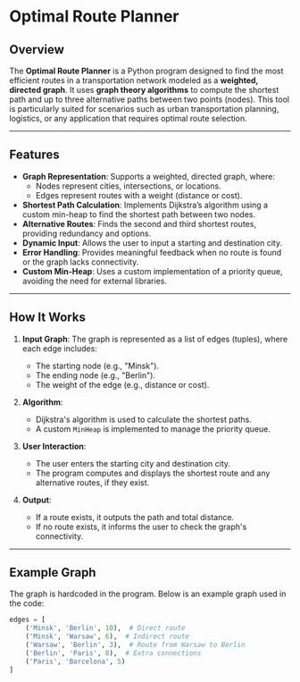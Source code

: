 # Optimal Route Planner

## Overview
The **Optimal Route Planner** is a Python program designed to find the most efficient routes in a transportation network modeled as a **weighted, directed graph**. It uses **graph theory algorithms** to compute the shortest path and up to three alternative paths between two points (nodes). This tool is particularly suited for scenarios such as urban transportation planning, logistics, or any application that requires optimal route selection.

---

## Features
- **Graph Representation**: Supports a weighted, directed graph, where:
  - Nodes represent cities, intersections, or locations.
  - Edges represent routes with a weight (distance or cost).
- **Shortest Path Calculation**: Implements Dijkstra’s algorithm using a custom min-heap to find the shortest path between two nodes.
- **Alternative Routes**: Finds the second and third shortest routes, providing redundancy and options.
- **Dynamic Input**: Allows the user to input a starting and destination city.
- **Error Handling**: Provides meaningful feedback when no route is found or the graph lacks connectivity.
- **Custom Min-Heap**: Uses a custom implementation of a priority queue, avoiding the need for external libraries.

---

## How It Works
1. **Input Graph**: The graph is represented as a list of edges (tuples), where each edge includes:
   - The starting node (e.g., "Minsk").
   - The ending node (e.g., "Berlin").
   - The weight of the edge (e.g., distance or cost).

2. **Algorithm**: 
   - Dijkstra's algorithm is used to calculate the shortest paths.
   - A custom `MinHeap` is implemented to manage the priority queue.

3. **User Interaction**: 
   - The user enters the starting city and destination city.
   - The program computes and displays the shortest route and any alternative routes, if they exist.

4. **Output**: 
   - If a route exists, it outputs the path and total distance.
   - If no route exists, it informs the user to check the graph's connectivity.

---

## Example Graph
The graph is hardcoded in the program. Below is an example graph used in the code:

```python
edges = [
    ('Minsk', 'Berlin', 10),  # Direct route
    ('Minsk', 'Warsaw', 6),  # Indirect route
    ('Warsaw', 'Berlin', 3),  # Route from Warsaw to Berlin
    ('Berlin', 'Paris', 8),  # Extra connections
    ('Paris', 'Barcelona', 5)
]
